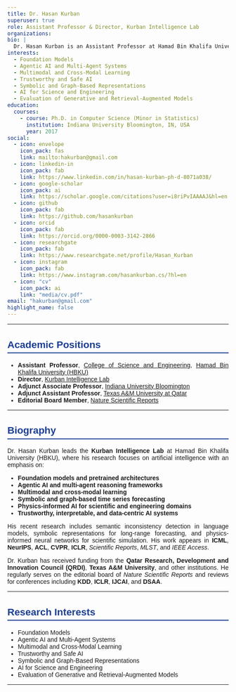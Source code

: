 ```yaml
---
title: Dr. Hasan Kurban
superuser: true
role: Assistant Professor & Director, Kurban Intelligence Lab
organizations:
bio: |
  Dr. Hasan Kurban is an Assistant Professor at Hamad Bin Khalifa University (HBKU) and Director of the Kurban Intelligence Lab. His research focuses on foundation models, agentic AI, multimodal learning, symbolic AI, and AI for scientific discovery. His group develops reliable, interpretable, and efficient AI systems with applications in materials science, energy, and medicine. His work has been published in ICML, NeurIPS, ACL, CVPR, and ICLR and is supported by competitive funding from QRDI and Texas A&M University.
interests:
  - Foundation Models
  - Agentic AI and Multi-Agent Systems
  - Multimodal and Cross-Modal Learning
  - Trustworthy and Safe AI
  - Symbolic and Graph-Based Representations
  - AI for Science and Engineering
  - Evaluation of Generative and Retrieval-Augmented Models
education:
  courses:  
    - course: Ph.D. in Computer Science (Minor in Statistics)
      institution: Indiana University Bloomington, IN, USA
      year: 2017
social:
  - icon: envelope
    icon_pack: fas
    link: mailto:hakurban@gmail.com
  - icon: linkedin-in
    icon_pack: fab
    link: https://www.linkedin.com/in/hasan-kurban-ph-d-8071a038/
  - icon: google-scholar
    icon_pack: ai
    link: https://scholar.google.com/citations?user=i8riPvIAAAAJ&hl=en
  - icon: github
    icon_pack: fab
    link: https://github.com/hasankurban
  - icon: orcid
    icon_pack: fab
    link: https://orcid.org/0000-0003-3142-2866
  - icon: researchgate
    icon_pack: fab  
    link: https://www.researchgate.net/profile/Hasan_Kurban
  - icon: instagram
    icon_pack: fab
    link: https://www.instagram.com/hasankurban.cs/?hl=en
  - icon: "cv"
    icon_pack: ai
    link: "media/cv.pdf"
email: "hakurban@gmail.com"
highlight_name: false
---
```


<style>
body {
  text-align: justify;
  font-family: Arial, sans-serif;
}
h2 {
  font-size: 1.4rem;
  margin-top: 1.5em;
  color: #1c3f94;
  border-bottom: 2px solid #1c3f94;
  padding-bottom: 0.2em;
}
</style>

---

## Academic Positions

- **Assistant Professor**, [College of Science and Engineering](https://www.hbku.edu.qa/en/cse), [Hamad Bin Khalifa University (HBKU)](https://www.hbku.edu.qa)  
- **Director**, [Kurban Intelligence Lab](https://kurbanintelligencelab.com)  
- **Adjunct Associate Professor**, [Indiana University Bloomington](https://cs.indiana.edu)  
- **Adjunct Assistant Professor**, [Texas A&M University at Qatar](https://www.qatar.tamu.edu)  
- **Editorial Board Member**, [Nature Scientific Reports](https://www.nature.com/srep/)

---

## Biography

Dr. Hasan Kurban leads the **Kurban Intelligence Lab** at Hamad Bin Khalifa University (HBKU), where his research focuses on artificial intelligence with an emphasis on:

- **Foundation models and pretrained architectures**  
- **Agentic AI and multi-agent reasoning frameworks**  
- **Multimodal and cross-modal learning**  
- **Symbolic and graph-based time series forecasting**  
- **Physics-informed AI for scientific and engineering domains**  
- **Trustworthy, interpretable, and data-centric AI systems**

His recent research includes semantic inconsistency detection in language models, symbolic representations for long-range forecasting, and physics-informed neural networks for scientific simulation. His work appears in **ICML**, **NeurIPS**, **ACL**, **CVPR**, **ICLR**, *Scientific Reports*, *MLST*, and *IEEE Access*.

Dr. Kurban has received funding from the **Qatar Research, Development and Innovation Council (QRDI)**, **Texas A&M University**, and other institutions. He regularly serves on the editorial board of *Nature Scientific Reports* and reviews for conferences including **KDD**, **ICLR**, **IJCAI**, and **DSAA**.

---

## Research Interests

- Foundation Models  
- Agentic AI and Multi-Agent Systems  
- Multimodal and Cross-Modal Learning  
- Trustworthy and Safe AI  
- Symbolic and Graph-Based Representations  
- AI for Science and Engineering  
- Evaluation of Generative and Retrieval-Augmented Models  

---